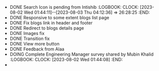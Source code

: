 - DONE Search Icon is pending from Intishib
  :LOGBOOK:
  CLOCK: [2023-08-02 Wed 01:44:11]--[2023-08-03 Thu 04:12:36] =>  26:28:25
  :END:
- DONE Responsive to some extent blogs list page
- DONE Fix blogs link in header and footer
- DONE Redirect to blogs details page
- DONE Images fix
- DONE Transition fix
- DONE View more button
- DONE Feedback from Alaa
- DOING Complete Engineering Manager survey shared by Mubin Khalid
  :LOGBOOK:
  CLOCK: [2023-08-02 Wed 01:44:08]
  :END:
-